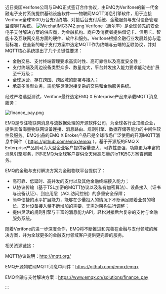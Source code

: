 
 近日美国Verifone公司与EMQ正式签订合作协议，由EMQ为Verifone的新一代金融电子支付系统提供基础设施软件——物联网MQTT消息引擎软件，用于连接Verifone全球1000万台支付终端、对接后台支付系统、金融服务与支付设备管理监控等IT系统。
![WechatIMG3742.png](https://static.emqx.net/images/304f683cd9c044522ca9b2b547038dbb.png)
 Verifone（惠尔丰）是全球领先的安全电子支付解决方案的供应商，为金融机构、商户及消费者提供借记卡、信用卡、智能卡及互联网交易方面的硬件、软件和服务。Verifone根据金融行业发展趋势与运营标准，在全新的电子支付方案中选定MQTT作为终端与云端的互联协议，并对MQTT核心系统提出了几个关键性要求：

- 金融交易、支付终端管理要求高实时性、高可靠性以及高度安全性；
- 支付终端及周边设备类型众多、数量庞大，平台并发接入能力要求能动态扩展至千万级；
- 全球运营，存在跨国、跨区域的部署与接入；
- 承载多类型业务，需能够灵活对接复杂的交易和金融服务系统。

经过严格选型测试，Verifone最终选定EMQ X Enterprise产品来承载MQTT消息服务：

![finance_pay.png](https://static.emqx.net/images/0eade3b468d8c8995d4dac111e686920.png)

EMQ是专注物联网消息与流数据处理的开源软件公司，为全球各行业顶级企业，提供具备海量物联网设备连接、消息路由、规则引擎、数据存储等能力的中间件软件及服务。EMQ出品的EMQ X Broker产品已是全球市场广泛使用的开源MQTT消息中间件（ https://github.com/emqx/emqx ），基于开源版的EMQ X Enterprise产品则可为大型企业客户提供容量更大、可靠性更强、功能更为丰富的消息引擎服务，同时EMQ为全球客户提供全天候高质量的IoT和5G方案咨询服务。

EMQ的金融与支付解决方案为金融物联平台提供了：

- 高可靠、低延时、高并发的支付以及其他金融终端接入能力；
- 从协议传输（基于TSL加密的MQTT协议以及私有加密算法）、设备接入（证书与设备认证）、到应用层（ACL访问控制）的多重安全保障；
- 简单便捷的水平扩展能力，能够在少量投入的情况下不断满足随着业务的增长、支付设备接入量不断增加的需要，无需对架构进行调整；
- 提供灵活的规则引擎与丰富的消息能力API，轻松对接后台复杂的支付与金融服务系统。

随着Verifone的进一步深度合作，EMQ将不断推进和完善在金融与支付领域的解决方案，并为全球更多的金融支付领域客户提供更完善的服务。

相关资源链接：

MQTT协议说明：http://mqtt.org/

EMQ开源物联网MQTT消息中间件：https://github.com/emqx/emqx

EMQ金融与支付解决方案：https://www.emqx.cn/solutions/finance_pay

:::
